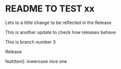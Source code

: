# README TO TEST xx




Lets to a little change to be reflected in the Release

This is another update to check how releases behave 

This is branch number 3

Release

feat(text): lowercase nice one